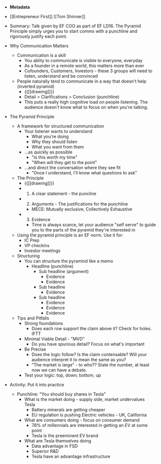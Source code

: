 - **Metadata**
- [[Entrepreneur First]] [[Tom Shinner]]
- Summary: Talk given by EF COO as part of EF LD16. The Pyramid Principle simply urges you to start comms with a punchline and rigorously justify each point.


- Why Communication Matters
    - Communication is a skill
        - You ablity to communicate is visible to everyone, everyday
        - As a founder in a remote world, this matters more than ever
        - Cofounders, Customers, Investors - these 3 groups will need to listen, understand and be convinced
    - People naturally tend to communicate in a way that doesn't help (inverted pyramid)
        - {{[[drawing]]}}
        - Detail > Clarifications > Conclusion (punchline)
        - This puts a really high cognitive load on people listening. The audience doesn't know what to focus on when you're talking.
- The Pyramid Principle
    - A framework for structured communication
        - Your listener wants to understand
            - What you're doing
            - Why they should listen
            - What you want from them
        - ...as quickly as possible
            - "Is this worth my time"
            - "When will they get to the point"
        - ...and direct the conversation where they see fit
            - "Once I understand, I'll know what questions to ask"
    - The Principle
        - {{[[drawing]]}}
        - 1) A clear statement - the puncline
        - 2) Arguments - The justifications for the punchline
            - MECE: Mutually exclusive, Collectively Exhaustive
        - 3) Evidence
            - Time is always scarce, let your audience "self serve" to guide you to the parts of the pyramid they're interested in
    - Using the pyramid principle is an EF norm. Use it for:
        - IC Prep
        - VP checkins
        - Investor meetings 
    - Structuring
        - You can structure the pyramind like a memo
            - Headline (punchline)
                - Sub headline (argument)
                    - Evidence
                    - Evidence
                - Sub headline
                    - Evidence
                - Sub headline 
                    - Evidence
                    - Evidence
                    - Evidence
    - Tips and Pitfalls
        - Strong foundations
            - Does each row support the claim above it? Check for holes. IFTT
        - Minimal Viable Detail - "MVD"
            - Do you have spurious detail? Focus on what's important
        - Be Precise
            - Does the logic follow? Is the claim contensable? Will your audience interpret it to mean the same as you?
            - "The market is large" - to who?? State the number, at least now we can have a debate.
        - Test your logic: top, down; bottom, up
- Activity: Put it into practice
    - Punchline: "You should buy shares in Tesla"
        - What is the market doing - supply side, market undervalues Tesla
            - Battery minerals are getting cheaper
            - EU regulation is pushing Electric vehicles - UK, California
        - What are consumers doing - focus on consumer demand
            - 78% of millennials are interested in getting an EV at some point
            - Tesla is the preeminent EV brand
        - What are Tesla themselves doing
            - Data advantage in FSD
            - Superior R&D
            - Tesla have an advantage infrastructure
